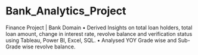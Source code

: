 # Bank_Analytics_Project
Finance Project | Bank Domain
•	Derived Insights on total loan holders, total loan amount, change in interest rate, revolve balance and verification status using Tableau, Power BI, Excel, SQL. 
•	Analysed YOY Grade wise and Sub-Grade wise revolve balance.

